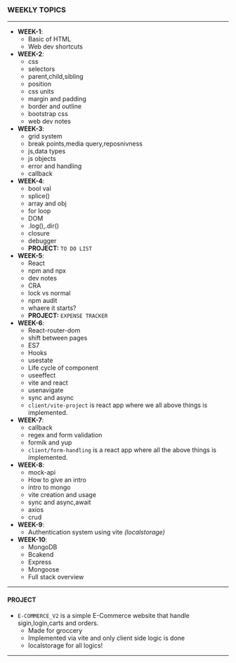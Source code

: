### WEEKLY TOPICS
---
- **WEEK-1**:
  - Basic of HTML
  - Web dev shortcuts
- **WEEK-2**:
  -   css
  -   selectors
  -   parent,child,sibling
  -   position
  -   css units
  -   margin and padding
  -   border and outline
  -   bootstrap css
  -   web dev notes
- **WEEK-3**:
    - grid system
    - break points,media query,reposnivness
    - js,data types
    - js objects
    - error and handling
    - callback
- **WEEK-4**:
  -  bool val
  -  splice()
  -  array and obj
  -  for loop
  -  DOM
  -  .log(),.dir()
  -  closure
  -  debugger
  - **PROJECT:** `TO DO LIST`
- **WEEK-5**:
  - React
  - npm and npx
  - dev notes
  - CRA
  - lock vs normal
  - npm audit
  - whaere it starts? 
  - **PROJECT:** `EXPENSE TRACKER`
- **WEEK-6**:
  -  React-router-dom
  -  shift between pages
  -  ES7
  -  Hooks
  -  usestate
  -  Life cycle of component
  -  useeffect
  -  vite and react
  -  usenavigate
  -  sync and async
  -  `client/vite-project` is react app where we all above things is implemented.
- **WEEK-7**:
  -  callback
  -  regex and form validation
  -  formik and yup
  -  `client/form-handling` is a react app where all the above things is implemented.
- **WEEK-8**:
  -  mock-api
  -  How to give an intro
  -  intro to mongo
  -  vite creation and usage
  -  sync and async,await
  -  axios
  -  crud
- **WEEK-9**:
  - Authentication system using vite *(localstorage)*
- **WEEK-10**:
  - MongoDB
  - Bcakend
  - Express
  - Mongoose
  - Full stack overview
---
#### PROJECT
- `E-COMMERCE_V2` is a simple E-Commerce website that handle sigin,login,carts and orders.
  - Made for groccery
  - Implemented via vite and only client side logic is done
  - localstorage for all logics!
---
  
